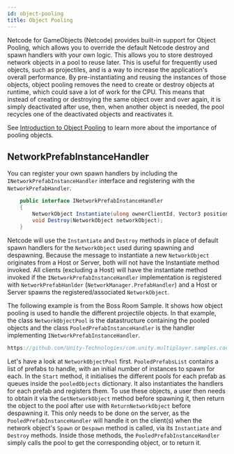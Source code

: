 ```yaml
---
id: object-pooling
title: Object Pooling
---
```


Netcode for GameObjects (Netcode) provides built-in support for Object Pooling, which allows you to override the default Netcode destroy and spawn handlers with your own logic.  This allows you to store destroyed network objects in a pool to reuse later. This is useful for frequently used objects, such as projectiles, and is a way to increase the application's overall performance. By pre-instantiating and reusing the instances of those objects, object pooling removes the need to create or destroy objects at runtime, which could save a lot of work for the CPU. This means that instead of creating or destroying the same object over and over again, it is simply deactivated after use, then, when another object is needed, the pool recycles one of the deactivated objects and reactivates it.

See [Introduction to Object Pooling](https://learn.unity.com/tutorial/introduction-to-object-pooling) to learn more about the importance of pooling objects.

## NetworkPrefabInstanceHandler

You can register your own spawn handlers by including the `INetworkPrefabInstanceHandler` interface and registering with the `NetworkPrefabHandler`.  
```csharp
    public interface INetworkPrefabInstanceHandler
    {
        NetworkObject Instantiate(ulong ownerClientId, Vector3 position, Quaternion rotation);
        void Destroy(NetworkObject networkObject);
    }
```
Netcode will use the `Instantiate` and `Destroy` methods in place of default spawn handlers for the `NetworkObject` used during spawning and despawning.  Because the message to instantiate a new `NetworkObject` originates from a Host or Server, both will not have the Instantiate method invoked. All clients (excluding a Host) will have the instantiate method invoked if the `INetworkPrefabInstanceHandler` implementation is  registered with `NetworkPrefabHanlder` (`NetworkManager.PrefabHandler`) and a Host or Server spawns the registered/associated `NetworkObject`.

The following example is from the Boss Room Sample. It shows how object pooling is used to handle the different projectile objects. In that example, the class `NetworkObjectPool` is the datastructure containing the pooled objects and the class `PooledPrefabInstanceHandler` is the handler implementing `INetworkPrefabInstanceHandler`.

```csharp reference
https://github.com/Unity-Technologies/com.unity.multiplayer.samples.coop/blob/main/Assets/Scripts/Infrastructure/NetworkObjectPool.cs
```

Let's have a look at `NetworkObjectPool` first. `PooledPrefabsList` contains a list of prefabs to handle, with an initial number of instances to spawn for each. In the `Start` method, it initialises the different pools for each prefab as queues inside the `pooledObjects` dictionary. It also instantiates the handlers for each prefab and registers them. To use these objects, a user then needs to obtain it via the `GetNetworkObject` method before spawning it, then return the object to the pool after use with `ReturnNetworkObject` before despawning it. This only needs to be done on the server, as the `PooledPrefabInstanceHandler` will handle it on the client(s) when the network object's `Spawn` or `Despawn` method is called, via its `Instantiate` and `Destroy` methods. Inside those methods, the `PooledPrefabInstanceHandler` simply calls the pool to get the corresponding object, or to return it. 
